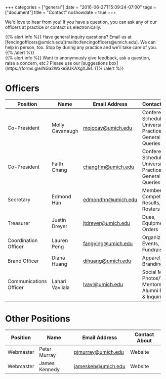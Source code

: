 +++
categories = ["general"]
date = "2016-06-27T15:09:24-07:00"
tags = ["document"]
title = "Contact"
noshowdate = true
+++

We'd love to hear from you! If you have a question, you can ask any of our officers at practice or contact us electronically.

<div class="container-fluid">
    <div class="row">

<div class="col-md-6">
{{% alert info %}}
Have general inquiry questions?
Email us at [fencingofficers@umich.edu](mailto:fencingofficers@umich.edu).
We can help in person, too. Stop by during any practice and we'll take care of you.
{{% /alert %}}
</div>

<div class="col-md-6">
{{% alert info %}}
Want to anonymously give feedback, ask a question, raise a concern, etc.?
Please use our [suggestions box](https://forms.gle/NGa2WxkeSUKAXgXJ9).
{{% /alert %}}
</div>
</div>
</div>


# Officers
| Position               | Name            | Email Address                                   | Contact About                            |
|------------------------|-----------------|-------------------------------------------------|------------------------------------------|
| Co-President           | Molly Cavanaugh | [mojocav@umich.edu](mailto:mojocav@umich.edu)   | Conference(s), Schedule, University Info, Practice, General Queries                |
| Co-President           | Faith Chang     | [changflm@umich.edu](mailto:changflm@umich.edu) | Conference(s), Schedule, University Info, Practice, General Queries |
| Secretary              | Edmond Han      | [edmondhn@umich.edu](mailto:edmondhn@umich.edu) | Membership, Competition Results, Rosters |
| Treasurer              | Justin Dreyer   | [jtdreyer@umich.edu](mailto:jtdreyer@umich.edu) | Dues, Equipment Orders                   |
| Coordination Officer   | Lauren Peng     | [fangying@umich.edu](mailto:fangying@umich.edu) | Organizing Events, Fundraisers           |
| Brand Officer          | Diana Huang     | [dihuang@umich.edu](mailto:dihuang@umich.edu)   | Apparel, Branding                        |
| Communications Officer | Lahari Vavilala | [lvavi@umich.edu](mailto:lvavi@umich.edu)       | Social Media, Photos/Videos, Mentorship, Alumni Events & Inquiries  |

# Other Positions
| Position               | Name            | Email Address                                   | Contact About                            |
|------------------------|-----------------|-------------------------------------------------|------------------------------------------|
| Webmaster              | Peter Murray    | [pjmurray@umich.edu](mailto:pjmurray@umich.edu) | Website                                  |
| Webmaster              | James Kennedy   | [jamesken@umich.edu](mailto:jamesken@umich.edu) | Website                                  |
